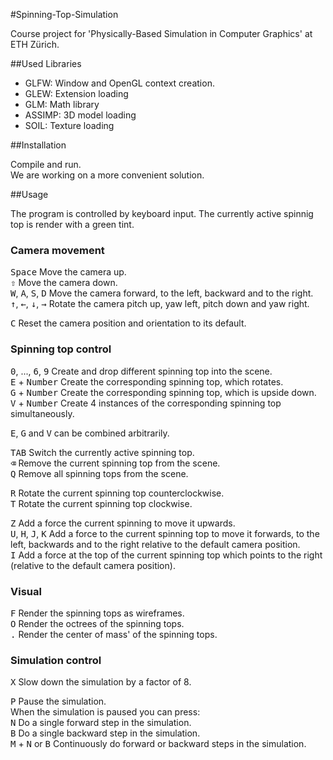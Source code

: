 #Spinning-Top-Simulation

Course project for 'Physically-Based Simulation in Computer Graphics' at ETH Zürich.

##Used Libraries

* GLFW: Window and OpenGL context creation.
* GLEW: Extension loading
* GLM: Math library
* ASSIMP: 3D model loading
* SOIL: Texture loading

##Installation

Compile and run.  
We are working on a more convenient solution.

##Usage

The program is controlled by keyboard input.
The currently active spinnig top is render with a green tint.

### Camera movement
<kbd>Space</kbd> Move the camera up.  
<kbd>⇧</kbd> Move the camera down.  
<kbd>W</kbd>, <kbd>A</kbd>, <kbd>S</kbd>, <kbd>D</kbd> Move the camera forward, to the left, backward and to the right.  
<kbd>&#x2191;</kbd>, <kbd>&#x2190;</kbd>, <kbd>&#x2193;</kbd>, <kbd>&#x2192;</kbd> Rotate the camera pitch up, yaw left, pitch down and yaw right.

<kbd>C</kbd> Reset the camera position and orientation to its default.

### Spinning top control

<kbd>0</kbd>, ..., <kbd>6</kbd>, <kbd>9</kbd> Create and drop different spinning top into the scene.  
<kbd>E</kbd> + <kbd>Number</kbd> Create the corresponding spinning top, which rotates.  
<kbd>G</kbd> + <kbd>Number</kbd> Create the corresponding spinning top, which is upside down.  
<kbd>V</kbd> + <kbd>Number</kbd> Create 4 instances of the corresponding spinning top simultaneously.

<kbd>E</kbd>, <kbd>G</kbd> and <kbd>V</kbd> can be combined arbitrarily.  

<kbd>TAB</kbd> Switch the currently active spinning top.  
<kbd>&#x232B;</kbd> Remove the current spinning top from the scene.  
<kbd>Q</kbd> Remove all spinning tops from the scene.

<kbd>R</kbd> Rotate the current spinning top counterclockwise.  
<kbd>T</kbd> Rotate the current spinning top clockwise.

<kbd>Z</kbd> Add a force the current spinning to move it upwards.  
<kbd>U</kbd>, <kbd>H</kbd>, <kbd>J</kbd>, <kbd>K</kbd> Add a force to the current spinning top to move it forwards, to the left, backwards and to the right relative to the default camera position.  
<kbd>I</kbd> Add a force at the top of the current spinning top which points to the right (relative to the default camera position).

### Visual

<kbd>F</kbd> Render the spinning tops as wireframes.  
<kbd>O</kbd> Render the octrees of the spinning tops.  
<kbd>.</kbd> Render the center of mass' of the spinning tops.

### Simulation control

<kbd>X</kbd> Slow down the simulation by a factor of 8.

<kbd>P</kbd> Pause the simulation.  
When the simulation is paused you can press:  
<kbd>N</kbd> Do a single forward step in the simulation.  
<kbd>B</kbd> Do a single backward step in the simulation.  
<kbd>M</kbd> + <kbd>N</kbd> or <kbd>B</kbd> Continuously do forward or backward steps in the simulation.
